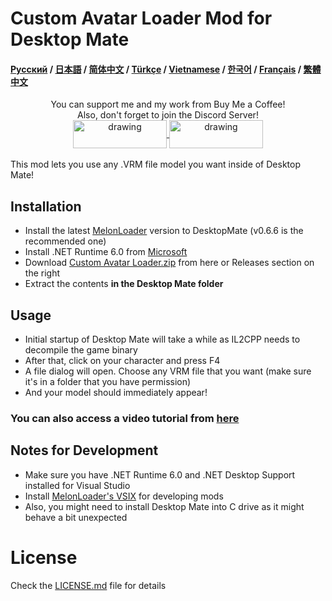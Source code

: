 # Custom Avatar Loader Mod for Desktop Mate

#### [Русский](https://github.com/YusufOzmen01/desktopmate-custom-avatar-loader/blob/main/README_RU.md) / [日本語](https://github.com/YusufOzmen01/desktopmate-custom-avatar-loader/blob/main/README_JP.md) / [简体中文](https://github.com/yuhan2680/desktopmate-custom-avatar-loader/blob/main/README_ZH.md) / [Türkçe](https://github.com/YusufOzmen01/desktopmate-custom-avatar-loader/blob/main/README_TR.md) / [Vietnamese](https://github.com/YusufOzmen01/desktopmate-custom-avatar-loader/blob/main/README_VN.md) / [한국어](https://github.com/YusufOzmen01/desktopmate-custom-avatar-loader/blob/main/README_KR.md) / [Français](https://github.com/YusufOzmen01/desktopmate-custom-avatar-loader/blob/main/README_FR.md) / [繁體中文](https://github.com/yuhan2680/desktopmate-custom-avatar-loader/blob/main/README_ZH_hant.md)

<div align="center">
You can support me and my work from Buy Me a Coffee!<br>
Also, don't forget to join the Discord Server!<br>
<a href="https://buymeacoffee.com/sergiomarquina">
<img src="https://i.imgur.com/l7NBjqk.png" alt="drawing" width="150" height="45" align="center">
</a>
<a href="https://discord.gg/cS5nTz82Pe">
<img src="https://images-wixmp-ed30a86b8c4ca887773594c2.wixmp.com/f/dfb00471-ff2a-408e-a085-5e722a9a0cc0/db0lvt8-6d2a5cb1-3a30-4371-8bab-c97b8a69df98.png?token=eyJ0eXAiOiJKV1QiLCJhbGciOiJIUzI1NiJ9.eyJzdWIiOiJ1cm46YXBwOjdlMGQxODg5ODIyNjQzNzNhNWYwZDQxNWVhMGQyNmUwIiwiaXNzIjoidXJuOmFwcDo3ZTBkMTg4OTgyMjY0MzczYTVmMGQ0MTVlYTBkMjZlMCIsIm9iaiI6W1t7InBhdGgiOiJcL2ZcL2RmYjAwNDcxLWZmMmEtNDA4ZS1hMDg1LTVlNzIyYTlhMGNjMFwvZGIwbHZ0OC02ZDJhNWNiMS0zYTMwLTQzNzEtOGJhYi1jOTdiOGE2OWRmOTgucG5nIn1dXSwiYXVkIjpbInVybjpzZXJ2aWNlOmZpbGUuZG93bmxvYWQiXX0.DwCBSmipmF_tFvDSx_nTIk7m5LzQ8pipxUsJMdOvwII" alt="drawing" width="150" height="45" align="center">
</a>
  <br><br>
</div>
This mod lets you use any .VRM file model you want inside of Desktop Mate!

## Installation

-   Install the latest [MelonLoader](https://github.com/LavaGang/MelonLoader/releases/download/v0.6.6/MelonLoader.Installer.exe) version to DesktopMate (v0.6.6 is the recommended one)
-   Install .NET Runtime 6.0 from [Microsoft](https://dotnet.microsoft.com/en-us/download/dotnet/thank-you/runtime-desktop-6.0.36-windows-x64-installer)
-   Download [Custom Avatar Loader.zip](https://github.com/YusufOzmen01/desktopmate-custom-avatar-loader/releases/latest/download/CustomAvatarLoader.zip) from here or Releases section on the right
-   Extract the contents **in the Desktop Mate folder**

## Usage

-   Initial startup of Desktop Mate will take a while as IL2CPP needs to decompile the game binary
-   After that, click on your character and press F4
-   A file dialog will open. Choose any VRM file that you want (make sure it's in a folder that you have permission)
-   And your model should immediately appear!

### You can also access a video tutorial from [here](https://youtu.be/CqjfT6QzRLM)

## Notes for Development

-   Make sure you have .NET Runtime 6.0 and .NET Desktop Support installed for Visual Studio
-   Install [MelonLoader's VSIX](https://github.com/TrevTV/MelonLoader.VSWizard/releases) for developing mods
-   Also, you might need to install Desktop Mate into C drive as it might behave a bit unexpected

# License

Check the [LICENSE.md](LICENSE.md) file for details
